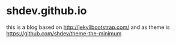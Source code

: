 # shdev.github.io

this is a blog based on <http://jekyllbootstrap.com/>
and as theme is <https://github.com/shdev/theme-the-minimum>
